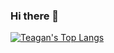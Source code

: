 ### Hi there 👋

[![Teagan's Top Langs](https://github-readme-stats.vercel.app/api/top-langs/?username=teaganstewart)](https://github.com/anuraghazra/github-readme-stats)

<!-- [![Teagan's github stats](https://github-readme-stats.vercel.app/api?username=teaganstewart&layout=compact)](https://github.com/anuraghazra/github-readme-stats) -->

<!--
**teaganstewart/teaganstewart** is a ✨ _special_ ✨ repository because its `README.md` (this file) appears on your GitHub profile.

Here are some ideas to get you started:

- 🔭 I’m currently working on ...
- 🌱 I’m currently learning ...
- 👯 I’m looking to collaborate on ...
- 🤔 I’m looking for help with ...
- 💬 Ask me about ...
- 📫 How to reach me: ...
- 😄 Pronouns: ...
- ⚡ Fun fact: ...
-->
